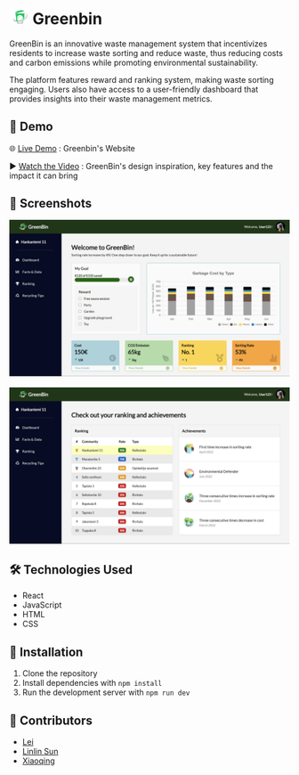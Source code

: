 # <img src="./src/images/greenbin/GreenBin.ico" alt="GreenBin Logo" width="35">  Greenbin 

GreenBin is an innovative waste management system that incentivizes residents to increase waste sorting and reduce waste, thus reducing costs and carbon emissions while promoting environmental sustainability.

The platform features reward and ranking system, making waste sorting engaging. Users also have access to a user-friendly dashboard that provides insights into their waste management metrics.



## 🎥 Demo

🌐 [Live Demo](https://wengcychan.github.io/greenbin/) : Greenbin's Website

▶️ [Watch the Video](http://www.youtube.com/watch?v=qWXeDGx8Tdo) : GreenBin's design inspiration, key features and the impact it can bring

## 📸 Screenshots

![Screenshot Dashboard](./screenshots/GreenBinDashboard.png)
<br>
<br>
![Screenshot Ranking](./screenshots/GreenBinRanking.png)

## 🛠️ Technologies Used

- React
- JavaScript
- HTML
- CSS

## 🚀 Installation

1. Clone the repository
2. Install dependencies with `npm install`
3. Run the development server with `npm run dev`

## 👥 Contributors

- [Lei](https://github.com/srall123)
- [Linlin Sun](https://github.com/lanximaomao)
- [Xiaoqing](https://github.com/haoking123)

